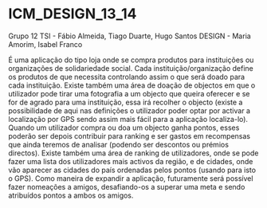 ICM_DESIGN_13_14
================

Grupo 12
TSI - Fábio Almeida, Tiago Duarte, Hugo Santos
DESIGN - Maria Amorim, Isabel Franco

É uma aplicação do tipo loja onde se compra produtos para instituições ou organizações de solidariedade social.
Cada instituição/organização define os produtos de que necessita controlando assim o que será doado para cada instituição.
Existe também uma área de doação de objectos em que o utilizador pode tirar uma fotografia a um objecto que queira oferecer e se for de agrado para uma instituição, essa irá recolher o objecto (existe a possibilidade de aqui nas definições o utilizador poder optar por activar a localização por GPS sendo assim mais fácil para a aplicação localiza-lo).
Quando um utilizador compra ou doa um objecto ganha pontos, esses poderão ser depois contribuir para ranking e ser gastos em recompensas que ainda teremos de analisar (podendo ser descontos ou prémios directos). Existe também uma área de ranking de utilizadores, onde se pode fazer uma lista dos utilizadores mais activos da região, e de cidades, onde vão aparecer as cidades do país ordenadas pelos pontos (usando para isto o GPS).
Como maneira de expandir a aplicação, futuramente será possível fazer nomeações a amigos, desafiando-os a superar uma meta e sendo atribuídos pontos a ambos os amigos.
